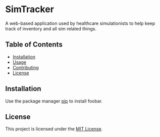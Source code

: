 # SimTracker

A web-based application used by healthcare simulationists to help keep track of inventory
and all sim related things.

## Table of Contents

- [Installation](#installation)
- [Usage](#usage)
- [Contributing](#contributing)
- [License](#license)

## Installation

Use the package manager [pip](https://pip.pypa.io/en/stable/) to install foobar.

## License

This project is licensed under the [MIT License](https://opensource.org/licenses/MIT).
